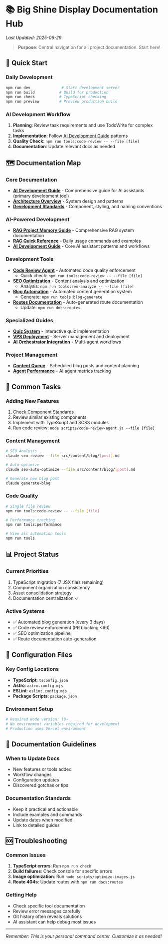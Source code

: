# 📚 Big Shine Display Documentation Hub

*Last Updated: 2025-06-29*

> **Purpose**: Central navigation for all project documentation. Start here!

## 🚀 Quick Start

### Daily Development
```bash
npm run dev              # Start development server
npm run build           # Build for production
npm run check           # TypeScript checking
npm run preview         # Preview production build
```

### AI Development Workflow
1. **Planning**: Review task requirements and use TodoWrite for complex tasks
2. **Implementation**: Follow [AI Development Guide](./CLAUDE.md) patterns
3. **Quality Check**: `npm run tools:code-review -- --file [file]`
4. **Documentation**: Update relevant docs as needed

## 🗺️ Documentation Map

### Core Documentation
- **[AI Development Guide](./CLAUDE.md)** - Comprehensive guide for AI assistants (primary development tool)
- **[Architecture Overview](./CLAUDE.md#architecture-overview)** - System design and patterns
- **[Development Standards](/src/development-standards/)** - Component, styling, and naming conventions

### AI-Powered Development
- **[RAG Project Memory Guide](./docs/RAG_PROJECT_MEMORY_GUIDE.md)** - Comprehensive RAG system documentation  
- **[RAG Quick Reference](./docs/RAG_QUICK_REFERENCE.md)** - Daily usage commands and examples
- **[AI Development Guide](./CLAUDE.md)** - Core AI assistant patterns and workflows

### Development Tools
- **[Code Review Agent](./CODE_REVIEW_AGENT.md)** - Automated code quality enforcement
  - Quick check: `npm run tools:code-review -- --file [file]`
- **[SEO Optimization](./SEO_QUICK_REFERENCE.md)** - Content analysis and optimization
  - Analysis: `npm run tools:seo-analyze -- --file [file]`
- **[Blog Automation](./BLOG_AUTOMATION_README.md)** - Automated content generation system
  - Generate: `npm run tools:blog-generate`
- **[Routes Documentation](./ROUTES.md)** - Auto-generated route documentation
  - Update: `npm run docs:routes`

### Specialized Guides
- **[Quiz System](/src/components/quiz/CLAUDE.md)** - Interactive quiz implementation
- **[VPS Deployment](/vps-scripts/README.md)** - Server management and deployment
- **[AI Orchestrator Integration](./AI_ORCHESTRATOR_INTEGRATION.md)** - Multi-agent workflows

### Project Management
- **[Content Queue](./content-queue.json)** - Scheduled blog posts and content planning
- **[Agent Performance](./agent-performance.json)** - AI agent metrics tracking

## 🎯 Common Tasks

### Adding New Features
1. Check [Component Standards](/src/development-standards/standards/component-standards.md)
2. Review similar existing components
3. Implement with TypeScript and SCSS modules
4. Run code review: `node scripts/code-review-agent.js --file [file]`

### Content Management
```bash
# SEO Analysis
claude seo-review --file src/content/blog/[post].md

# Auto-optimize
claude seo-auto-optimize --file src/content/blog/[post].md

# Generate new blog post
claude generate-blog
```

### Code Quality
```bash
# Single file review
npm run tools:code-review -- --file [file]

# Performance tracking
npm run tools:performance

# View all automation tools
npm run tools
```

## 📊 Project Status

### Current Priorities
1. TypeScript migration (7 JSX files remaining)
2. Component organization consistency
3. Asset consolidation strategy
4. Documentation centralization ✓

### Active Systems
- ✅ Automated blog generation (every 3 days)
- ✅ Code review enforcement (PR blocking <60)
- ✅ SEO optimization pipeline
- ✅ Route documentation auto-generation

## 🔧 Configuration Files

### Key Config Locations
- **TypeScript**: `tsconfig.json`
- **Astro**: `astro.config.mjs`
- **ESLint**: `eslint.config.mjs`
- **Package Scripts**: `package.json`

### Environment Setup
```bash
# Required Node version: 18+
# No environment variables required for development
# Production uses Vercel environment
```

## 📝 Documentation Guidelines

### When to Update Docs
- New features or tools added
- Workflow changes
- Configuration updates
- Discovered gotchas or tips

### Documentation Standards
- Keep it practical and actionable
- Include examples and commands
- Update dates when modified
- Link to detailed guides

## 🆘 Troubleshooting

### Common Issues
1. **TypeScript errors**: Run `npm run check`
2. **Build failures**: Check console for specific errors
3. **Image optimization**: Run `node scripts/optimize-images.js`
4. **Route 404s**: Update routes with `npm run docs:routes`

### Getting Help
- Check specific tool documentation
- Review error messages carefully
- Git history often reveals solutions
- AI assistant can help debug most issues

---

*Remember: This is your personal command center. Customize it as needed!*